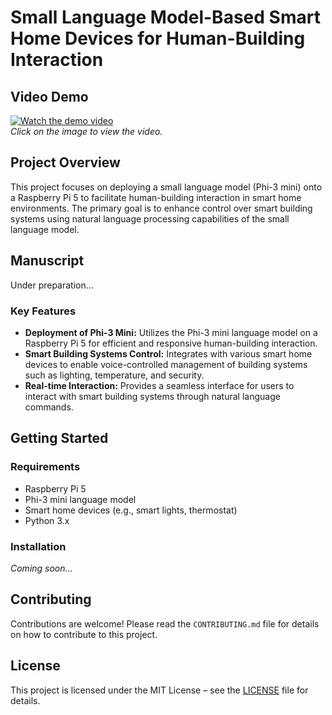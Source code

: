 # Small Language Model-Based Smart Home Devices for Human-Building Interaction

## Video Demo

[![Watch the demo video](https://img.youtube.com/vi/9xEsGGWHDjI/0.jpg)](https://www.youtube.com/watch?v=9xEsGGWHDjI)  
*Click on the image to view the video.*

## Project Overview

This project focuses on deploying a small language model (Phi-3 mini) onto a Raspberry Pi 5 to facilitate human-building interaction in smart home environments. The primary goal is to enhance control over smart building systems using natural language processing capabilities of the small language model.


## Manuscript
Under preparation...


### Key Features

- **Deployment of Phi-3 Mini:** Utilizes the Phi-3 mini language model on a Raspberry Pi 5 for efficient and responsive human-building interaction.
- **Smart Building Systems Control:** Integrates with various smart home devices to enable voice-controlled management of building systems such as lighting, temperature, and security.
- **Real-time Interaction:** Provides a seamless interface for users to interact with smart building systems through natural language commands.

## Getting Started

### Requirements

- Raspberry Pi 5
- Phi-3 mini language model
- Smart home devices (e.g., smart lights, thermostat)
- Python 3.x

### Installation

*Coming soon...*

## Contributing

Contributions are welcome! Please read the `CONTRIBUTING.md` file for details on how to contribute to this project.

## License

This project is licensed under the MIT License – see the [LICENSE](LICENSE) file for details.
